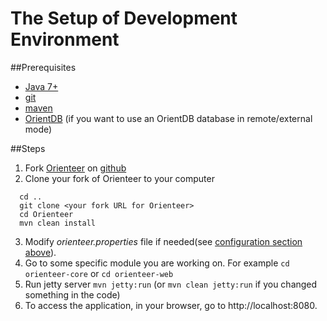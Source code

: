 # The Setup of Development Environment

##Prerequisites

* [Java 7+](https://www.oracle.com/java/index.html)
* [git](https://git-scm.com/)
* [maven](https://maven.apache.org/)
* [OrientDB](http://orientdb.com/) (if you want to use an OrientDB database in remote/external mode)

##Steps

1. Fork [Orienteer](https://github.com/OrienteerBAP/Orienteer) on [github](https://github.com)
2. Clone your fork of Orienteer to your computer
```
  cd ..
  git clone <your fork URL for Orienteer>
  cd Orienteer
  mvn clean install
```
3. Modify *orienteer.properties* file if needed(see [configuration section above](https://orienteer.gitbooks.io/orienteer/content/editing_the_orienteer_configuration_file.html)).
4. Go to some specific module you are working on. For example `cd orienteer-core` or `cd orienteer-web`
5. Run jetty server `mvn jetty:run` (or `mvn clean jetty:run` if you changed something in the code)
6. To access the application, in your browser, go to http://localhost:8080.